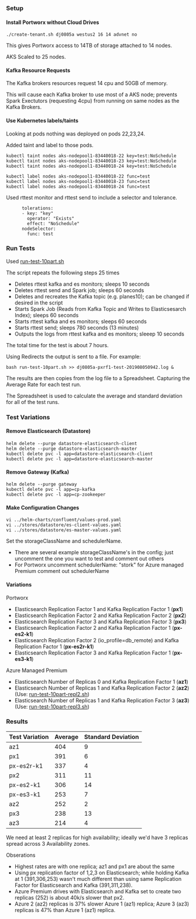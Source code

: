 ### Setup

#### Install Portworx without Cloud Drives

```
./create-tenant.sh dj0805a westus2 16 14 advnet no
```

This gives Portworx access to 14TB of storage attached to 14 nodes. 


AKS Scaled to 25 nodes.


#### Kafka Resource Requests

The Kafka brokers resources request 14 cpu and 50GB of memory. 

This will cause each Kafka broker to use most of a AKS node; prevents Spark Exectutors (requesting 4cpu) from running on same nodes as the Kafka Brokers.

####  Use Kubernetes labels/taints

Looking at pods nothing was deployed on pods 22,23,24.

Added taint and label to those pods.

```
kubectl taint nodes aks-nodepool1-83440018-22 key=test:NoSchedule
kubectl taint nodes aks-nodepool1-83440018-23 key=test:NoSchedule
kubectl taint nodes aks-nodepool1-83440018-24 key=test:NoSchedule
```

```
kubectl label nodes aks-nodepool1-83440018-22 func=test
kubectl label nodes aks-nodepool1-83440018-23 func=test
kubectl label nodes aks-nodepool1-83440018-24 func=test
```

Used rttest monitor and rttest send to include a selector and tolerance.

```
      tolerations:
      - key: "key"
        operator: "Exists"
        effect: "NoSchedule"
      nodeSelector:
        func: test
```

### Run Tests

Used [run-test-10part.sh](../../install/aks/manifests/run-test-10part.sh)

The script repeats the following steps 25 times
- Deletes rttest kafka and es monitors; sleeps 10 seconds
- Deletes rttest send and Spark job; sleeps 60 seconds
- Deletes and recreates the Kafka topic (e.g. planes10); can be changed if desired in the script
- Starts Spark Job (Reads from Kafka Topic and Writes to Elasticsesarch Index); sleeps 60 seconds
- Starts rttest kafka and es monitors; sleeps 60 seconds
- Starts rttest send; sleeps 780 seconds (13 minutes)
- Outputs the logs from rttest kafka and es monitors; sleeep 10 seconds

The total time for the test is about 7 hours.

Using Redirects the output is sent to a file.  For example:

```
bash run-test-10part.sh >> dj0805a-pxrf1-test-201908050942.log &
```

The results are then copies from the log file to a Spreadsheet.  Capturing the Average Rate for each test run. 

The Spreadsheet is used to calculate the average and standard deviation for all of the test runs.


### Test Variations


#### Remove Elasticsearch (Datastore)

```
helm delete --purge datastore-elasticsearch-client
helm delete --purge datastore-elasticsearch-master
kubectl delete pvc -l app=datastore-elasticsearch-client
kubectl delete pvc -l app=datastore-elasticsearch-master
```

#### Remove Gateway (Kafka)

```
helm delete --purge gateway
kubectl delete pvc -l app=cp-kafka
kubectl delete pvc -l app=cp-zookeeper
```

#### Make Configuration Changes

```
vi ../helm-charts/confluent/values-prod.yaml
vi ../stores/datastore/es-client-values.yaml
vi ../stores/datastore/es-master-values.yaml
```

Set the storageClassName and schedulerName.
- There are several example storageClassName's in the config; just uncomment the one you want to test and comment out others
- For Portworx uncomment schedulerName: "stork" for Azure managed Premium comment out schedulerName 


#### Variations

Portworx
- Elasticsearch Replication Factor 1 and Kafka Replication Factor 1 (**px1**)
- Elasticsearch Replication Factor 2 and Kafka Replication Factor 2 (**px2**)
- Elasticsearch Replication Factor 3 and Kafka Replication Factor 3 (**px3**)
- Elasticsearch Replication Factor 2 and Kafka Replication Factor 1 (**px-es2-k1**)
- Elasticsearch Replication Factor 2 (io_profile=db_remote) and Kafka Replication Factor 1 (**px-es2r-k1**)
- Elasticsearch Replication Factor 3 and Kafka Replication Factor 1 (**px-es3-k1**)


Azure Managed Premium 
- Elasticsearch Number of Replicas 0 and Kafka Replication Factor 1 (**az1**)
- Elasticsearch Number of Replicas 1 and Kafka Replication Factor 2 (**az2**) (Use: [run-test-10part-repl2.sh](../../install/aks/manifests/run-test-10part-repl2.sh)) 
- Elasticsearch Number of Replicas 1 and Kafka Replication Factor 3 (**az3**) (Use: [run-test-10part-repl3.sh](../../install/aks/manifests/run-test-10part-repl3.sh)) 


### Results


|Test Variation|Average|Standard Deviation|
|--------------|-------|------------------|
|az1           |404    |9                 |
|px1           |391    |6                 |
|px-es2r-k1    |337    |4                 |
|px2           |311    |11                |
|px-es2-k1     |306    |14                |
|px-es3-k1     |253    |7                 |
|az2           |252    |2                 |
|px3           |238    |13                |
|az3           |214    |4                 |




We need at least 2 replicas for high availability; ideally we'd have 3 replicas spread across 3 Availability zones. 

Obserations
- Highest rates are with one replica; az1 and px1 are about the same
- Using px replication factor of 1,2,3 on Elasticsearch; while holding Kafka at 1 (391,306,253) wasn't much different than using same Replication Factor for Elasticsearch and Kafka (391,311,238).
- Azure Premium drives with Elasticsearch and Kafka set to create two replicas (252) is about 40k/s slower that px2.
- Azure 2 (az2) replicas is 37% slower Azure 1 (az1) replica; Azure 3 (az3) replicas is 47% than Azure 1 (az1) replica. 





